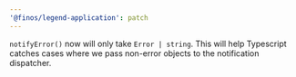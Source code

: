 ```yaml
---
'@finos/legend-application': patch
---
```


`notifyError()` now will only take `Error | string`. This will help Typescript catches cases where we pass non-error objects to the notification dispatcher.
